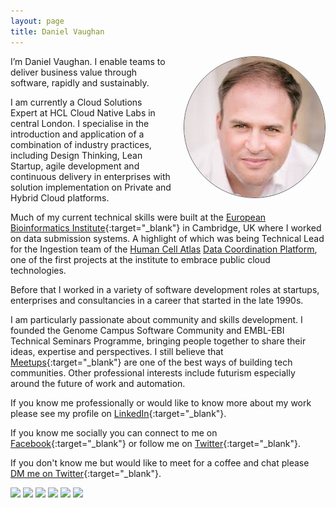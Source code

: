 ```yaml
---
layout: page
title: Daniel Vaughan
---
```


<img style="float: right; margin-left: 20px; border: 1px solid; border-radius: 50%; border-color: #5a5a5a;" src="img/danielvaughan-com.jpeg">
I’m Daniel Vaughan. I enable teams to deliver business value through software, rapidly and sustainably.

I am currently a Cloud Solutions Expert at HCL Cloud Native Labs in central London. I specialise in the introduction and application of a combination of industry practices, including Design Thinking, Lean Startup, agile development and continuous delivery in enterprises with solution implementation on Private and Hybrid Cloud platforms.

Much of my current technical skills were built at the [European Bioinformatics Institute](https://www.ebi.ac.uk){:target="_blank"} in Cambridge, UK where I worked on data submission systems. A highlight of which was being Technical Lead for the Ingestion team of the [Human Cell Atlas](https://www.humancellatlas.org) [Data Coordination Platform](https://www.humancellatlas.org/data-sharing), one of the first projects at the institute to embrace public cloud technologies.

Before that I worked in a variety of software development roles at startups, enterprises and consultancies in a career that started in the late 1990s.
            
I am particularly passionate about community and skills development. I founded the Genome Campus Software Community  and EMBL-EBI Technical Seminars Programme, bringing people together to share their ideas, expertise and perspectives. I still believe that [Meetups](https://www.meetup.com){:target="_blank"} are one of the best ways of building tech communities. Other professional interests include futurism especially around the future of work and automation.

If you know me professionally or would like to know more about my work please see my profile on [LinkedIn](https://www.linkedin.com/in/danielpvaughan){:target="_blank"}.

If you know me socially you can connect to me on [Facebook](http://www.facebook.com/daniel.p.vaughan){:target="_blank"} or follow me on [Twitter](http://twitter.com/DanielVaughan){:target="_blank"}.
                
If you don't know me but would like to meet for a coffee and chat please [DM me on Twitter](https://twitter.com/messages/compose?recipient_id=20809535){:target="_blank"}.

<a href="https://www.certmetrics.com/amazon/public/badge.aspx?i=2&t=c&d=2018-02-26&ci=AWS00180111"><img src="https://www.certmetrics.com/api/ob/image/amazon/c/2" width="100px"/></a>
<a href="https://www.certmetrics.com/amazon/public/badge.aspx?i=1&t=c&d=2016-02-26&ci=AWS00180111"><img src="https://www.certmetrics.com/api/ob/image/amazon/c/1" width="100px"/></a>
<a href="https://www.credential.net/ohdtkeku"><img src="https://s3.amazonaws.com/accredible-api-badge/1548277101436.png" width="100px"/></a>
<a href="https://www.credential.net/aibigtrj"><img src="https://s3.amazonaws.com/accredible-api-badge/1521044380812.png" width="100px"/></a>
<a href="https://www.youracclaim.com/badges/07dc896b-914b-43c8-a4fb-a621ae1990ae"><img src="https://images.youracclaim.com/images/f88d800c-5261-45c6-9515-0458e31c3e16/ckad%2Bfrom%2Bcncfsite.png" width="100px"/></a>
<a href="https://www.youracclaim.com/badges/9b847a70-bdb8-44a6-b8d8-3536d34ec9d5"><img src="https://images.youracclaim.com/images/468402d2-f1aa-45f2-b9f6-5900521803e8/cfcd-from-cffsite.png" width="100px"/></a>
<!--
<a href="http://bcert.me/saaqkhrq"><img src="https://bcert.me/bc/html/img/badges/generated/badge-6176.png" width="100px"/></a>
<a href="https://www.youracclaim.com/earner/earned/badge/07d1911c-7dd0-43be-9a01-3f8288cec401"><img src="https://images.youracclaim.com/images/59b78dac-c708-46c6-986b-a918efeb1606/IBM%2BGarage%2BMethod%2Bfor%2BCloud%2B-%2BAdvocate.png" width="100px"/></a>
<a href="https://www.scrum.org/certificates/166381"><img src="https://static.scrum.org/web/badges/badge-psmi.svg" height="100px"/></a>
-->
